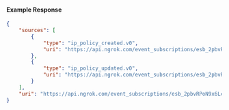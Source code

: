 <!-- Code generated for API Clients. DO NOT EDIT. -->

#### Example Response

```json
{
	"sources": [
		{
			"type": "ip_policy_created.v0",
			"uri": "https://api.ngrok.com/event_subscriptions/esb_2pbvRPoN9x6LcU0wBthC7CVjXkO/sources/ip_policy_created.v0"
		},
		{
			"type": "ip_policy_updated.v0",
			"uri": "https://api.ngrok.com/event_subscriptions/esb_2pbvRPoN9x6LcU0wBthC7CVjXkO/sources/ip_policy_updated.v0"
		}
	],
	"uri": "https://api.ngrok.com/event_subscriptions/esb_2pbvRPoN9x6LcU0wBthC7CVjXkO/sources"
}
```
